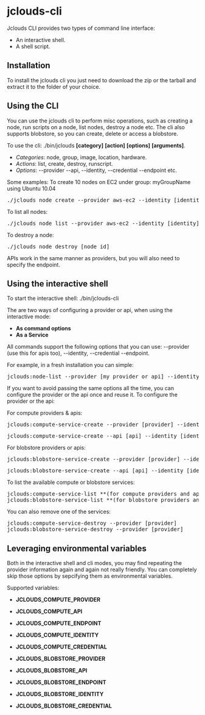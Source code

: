 jclouds-cli
===========

Jclouds CLI provides two types of command line interface:

* An interactive shell.
* A shell script.

Installation
-----------
To install the jclouds cli you just need to download the zip or the tarball and extract it to the folder of your choice.

Using the CLI
----------------
You can use the jclouds cli to perform misc operations, such as creating a node, run scripts on a node, list nodes, destroy a node etc.
The cli also supports blobstore, so you can create, delete or access a blobstore.

To use the cli:
./bin/jclouds **[category]** **[action]** **[options]** **[arguments]**.

* *Categories*: node, group, image, location, hardware.
* *Actions*: list, create, destroy, runscript.
* *Options*: --provider --api, --identity, --credential --endpoint etc.

Some examples:
To create 10 nodes on EC2 under group: myGroupName using Ubuntu 10.04
<pre>
./jclouds node create --provider aws-ec2 --identity [identity] --credential [credential] --os-family ubuntu --os-version 10.04 --adminAcess myGroupName 10
</pre>

To list all nodes:
<pre>
./jclouds node list --provider aws-ec2 --identity [identity] --credential [credential]
</pre>

To destroy a node:
<pre>
./jclouds node destroy [node id]
</pre>

APIs work in the same manner as providers, but you will also need to specify the endpoint.

Using the interactive shell
---------------------------
To start the interactive shell:
./bin/jclouds-cli

The are two ways of configuring a provider or api, when using the interactive mode:

* **As command options**
* **As a Service**

All commands support the following options that you can use: --provider (use this for apis too), --identity, --credential --endpoint.

For example, in a fresh installation you can simple:

<pre>
jclouds:node-list --provider [my provider or api] --identity [my identity] --credential [my credential] --endpoint [my endpoint]
</pre>

If you want to avoid passing the same options all the time, you can configure the provider or the api once and reuse it. To configure the provider or the api:

For compute providers & apis:

<pre>
jclouds:compute-service-create --provider [provider] --identity [identity] --credential [credential]
</pre>

<pre>
jclouds:compute-service-create --api [api] --identity [identity] --credential [credential] --endpoint [endpoint]
</pre>

For blobstore providers or apis:

<pre>
jclouds:blobstore-service-create --provider [provider] --identity [identity] --credential [credential]
</pre>

<pre>
jclouds:blobstore-service-create --api [api] --identity [identity] --credential [credential] --endpoint [endpoint]
</pre>

To list the available compute or blobstore services:

<pre>
jclouds:compute-service-list **(for compute providers and apis)**
jclouds:blobstore-service-list **(for blobstore providers and apis)**
</pre>

You can also remove one of the services:

<pre>
jclouds:compute-service-destroy --provider [provider]
jclouds:blobstore-service-destroy --provider [provider]
</pre>


Leveraging environmental variables
-----------------------------------
Both in the interactive shell and cli modes, you may find repeating the provider information again and again not really friendly.
You can completely skip those options by sepcifying them as environmental variables.

Supported variables:
* **JCLOUDS_COMPUTE_PROVIDER**
* **JCLOUDS_COMPUTE_API**
* **JCLOUDS_COMPUTE_ENDPOINT**
* **JCLOUDS_COMPUTE_IDENTITY**
* **JCLOUDS_COMPUTE_CREDENTIAL**

* **JCLOUDS_BLOBSTORE_PROVIDER**
* **JCLOUDS_BLOBSTORE_API**
* **JCLOUDS_BLOBSTORE_ENDPOINT**
* **JCLOUDS_BLOBSTORE_IDENTITY**
* **JCLOUDS_BLOBSTORE_CREDENTIAL**





